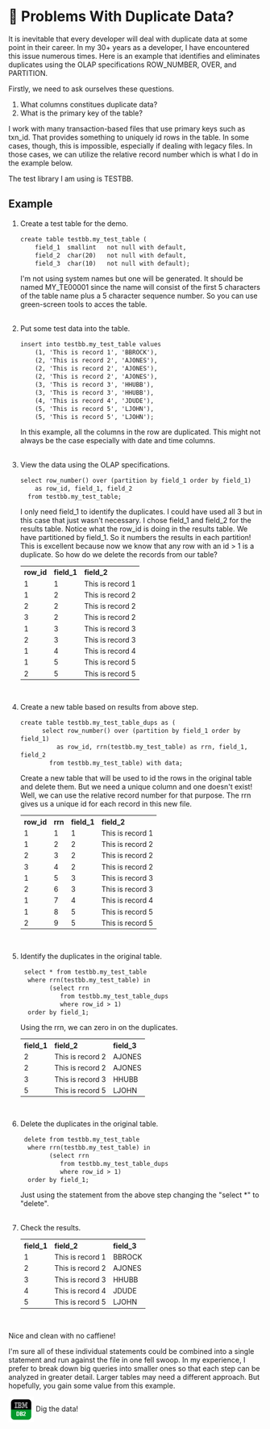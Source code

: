 
# 🤔 Problems With Duplicate Data? 

It is inevitable that every developer will deal with duplicate data at some point in their career. In my 30+ years as a developer, I have encountered this issue numerous times. Here is an example that identifies and eliminates duplicates using the OLAP specifications ROW_NUMBER, OVER, and PARTITION.

Firstly, we need to ask ourselves these questions.

1. What columns constitues duplicate data?
2. What is the primary key of the table?

I work with many transaction-based files that use primary keys such as txn_id. That provides something to uniquely id rows in the table. In some cases, though, this is impossible, especially if dealing with legacy files. In those cases, we can utilize the relative record number which is what I do in the example below.

The test library I am using is TESTBB.

## Example 

1. Create a test table for the demo. 

    ```
    create table testbb.my_test_table (
        field_1  smallint   not null with default,
        field_2  char(20)   not null with default,
        field_3  char(10)   not null with default);
    ```
    I'm not using system names but one will be generated. It should be named MY_TE00001 since the name will consist of the first 5 characters of the table name plus a 5 character sequence number. So you can use green-screen tools to acces the table.
<br><br>

2. Put some test data into the table.

    ```
    insert into testbb.my_test_table values
        (1, 'This is record 1', 'BBROCK'),
        (2, 'This is record 2', 'AJONES'),
        (2, 'This is record 2', 'AJONES'), 
        (2, 'This is record 2', 'AJONES'),
        (3, 'This is record 3', 'HHUBB'), 
        (3, 'This is record 3', 'HHUBB'), 
        (4, 'This is record 4', 'JDUDE'),
        (5, 'This is record 5', 'LJOHN'),
        (5, 'This is record 5', 'LJOHN');

    ```
    In this example, all the columns in the row are duplicated. This might not always be the case especially with date and time columns.
    <br><br>

3. View the data using the OLAP specifications.

    ```
    select row_number() over (partition by field_1 order by field_1) 
        as row_id, field_1, field_2 
      from testbb.my_test_table;
    ```
    I only need field_1 to identify the duplicates. I could have used all 3 but in this case that just wasn't necessary. I chose field_1 and field_2 for the results table. Notice what the row_id is doing in the results table. We have partitioned by field_1. So it numbers the results in each partition! This is excellent because now we know that any row with an id > 1 is a duplicate. So how do we delete the records from our table? 

    <table>
        <tr>
            <th>row_id</th>
            <th>field_1</th>
            <th>field_2</th>
        </tr>
        <tr>
            <td>1</td>
            <td>1</td>
            <td>This is record 1</td>
        </tr>
        <tr>
            <td>1</td>
            <td>2</td>
            <td>This is record 2</td>
        </tr>
            <tr>
            <td>2</td>
            <td>2</td>
            <td>This is record 2</td>
        </tr>
            <tr>
            <td>3</td>
            <td>2</td>
            <td>This is record 2</td>
        </tr>
            <tr>
            <td>1</td>
            <td>3</td>
            <td>This is record 3</td>
        </tr>
            <tr>
            <td>2</td>
            <td>3</td>
            <td>This is record 3</td>
        </tr>
            <tr>
            <td>1</td>
            <td>4</td>
            <td>This is record 4</td>
        </tr>
            <tr>
            <td>1</td>
            <td>5</td>
            <td>This is record 5</td>
        </tr>
            <tr>
            <td>2</td>
            <td>5</td>
            <td>This is record 5</td>
        </tr> 
    </table>
<br>

4. Create a new table based on results from above step.

    ```
    create table testbb.my_test_table_dups as (
          select row_number() over (partition by field_1 order by field_1) 
              as row_id, rrn(testbb.my_test_table) as rrn, field_1, field_2 
            from testbb.my_test_table) with data;  
    ```
    Create a new table that will be used to id the rows in the original table and delete them. But we need a unique column and one doesn't exist! Well, we can use the relative record number for that purpose. The rrn gives us a unique id for each record in this new file.   

    <table>
        <tr>
            <th>row_id</th>
            <th>rrn</th>
            <th>field_1</th>
            <th>field_2</th>
        </tr>
        <tr>
            <td>1</td>
            <td>1</td>
            <td>1</td>
            <td>This is record 1</td>
        </tr>
        <tr>
            <td>1</td>
            <td>2</td>
            <td>2</td>
            <td>This is record 2</td>
        </tr>
            <tr>
            <td>2</td>
            <td>3</td>
            <td>2</td>
            <td>This is record 2</td>
        </tr>
            <tr>
            <td>3</td>
            <td>4</td>
            <td>2</td>
            <td>This is record 2</td>
        </tr>
            <tr>
            <td>1</td>
            <td>5</td>
            <td>3</td>
            <td>This is record 3</td>
        </tr>
            <tr>
            <td>2</td>
            <td>6</td>
            <td>3</td>
            <td>This is record 3</td>
        </tr>
            <tr>
            <td>1</td>
            <td>7</td>
            <td>4</td>
            <td>This is record 4</td>
        </tr>
            <tr>
            <td>1</td>
            <td>8</td>
            <td>5</td>
            <td>This is record 5</td>
        </tr>
            <tr>
            <td>2</td>
            <td>9</td>
            <td>5</td>
            <td>This is record 5</td>
        </tr> 
    </table>
<br>

5. Identify the duplicates in the original table.

    ```
     select * from testbb.my_test_table
      where rrn(testbb.my_test_table) in
            (select rrn 
               from testbb.my_test_table_dups
               where row_id > 1)
      order by field_1; 
    ```
    Using the rrn, we can zero in on the duplicates.   

    <table>
        <tr>
            <th>field_1</th>
            <th>field_2</th>
            <th>field_3</th>
        </tr>
        <tr>
            <td>2</td>
            <td>This is record 2</td>
            <td>AJONES</td>
        </tr>
        <tr>
            <td>2</td>
            <td>This is record 2</td>
            <td>AJONES</td>
        </tr>
        <tr>
            <td>3</td>
            <td>This is record 3</td>
            <td>HHUBB</td>
        </tr>
        <tr>
            <td>5</td>
            <td>This is record 5</td>
            <td>LJOHN</td>
        </tr>       
    </table>
<br>

6. Delete the duplicates in the original table.

    ```
     delete from testbb.my_test_table
      where rrn(testbb.my_test_table) in
            (select rrn 
               from testbb.my_test_table_dups
               where row_id > 1)
      order by field_1; 
    ```
    Just using the statement from the above step changing the "select *" to "delete".
<br><br>

7. Check the results.
    <table>
        <tr>
            <th>field_1</th>
            <th>field_2</th>
            <th>field_3</th>
        </tr>
        <tr>
            <td>1</td>
            <td>This is record 1</td>
            <td>BBROCK</td>
        </tr>
        <tr>
            <td>2</td>
            <td>This is record 2</td>
            <td>AJONES</td>
        </tr>
        <tr>
            <td>3</td>
            <td>This is record 3</td>
            <td>HHUBB</td>
        </tr>
        <tr>
            <td>4</td>
            <td>This is record 4</td>
            <td>JDUDE</td>
        </tr>       
        <tr>
            <td>5</td>
            <td>This is record 5</td>
            <td>LJOHN</td>
        </tr>       
    </table>
<br>

Nice and clean with no caffiene! 

I'm sure all of these individual statements could be combined into a single statement and run against the file in one fell swoop. In my experience, I prefer to break down big queries into smaller ones so that each step can be analyzed in greater detail. Larger tables may need a different approach. But hopefully, you gain some value from this example.

<img src="db2.png" width="10%" align="center"> Dig the data!

<!--
**bkbrock59/bkbrock59** is a ✨ _special_ ✨ repository because its `README.md` (this file) appears on your GitHub profile.

Here are some ideas to get you started:

- 🔭 I’m currently working on ...
- 🌱 I’m currently learning ...
- 👯 I’m looking to collaborate on ...
- 🤔 I’m looking for help with ...
- 💬 Ask me about ...
- 📫 How to reach me: ...
- 😄 Pronouns: ...
- ⚡ Fun fact: ...
-->
